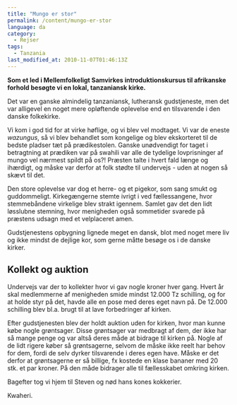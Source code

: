 ```yaml
---
title: "Mungo er stor"
permalink: /content/mungo-er-stor
language: da
category:
  - Rejser
tags:
  - Tanzania
last_modified_at: 2010-11-07T01:46:13Z
---
```


**Som et led i Mellemfolkeligt Samvirkes introduktionskursus til afrikanske forhold besøgte vi en lokal, tanzaniansk kirke.**

Det var en ganske almindelig tanzaniansk, lutheransk gudstjeneste, men det var alligevel en noget mere opløftende oplevelse end en tilsvarende i den danske folkekirke.

Vi kom i god tid for at virke høflige, og vi blev vel modtaget. Vi var de eneste _wazungus_, så vi blev behandlet som kongelige og blev ekskorteret til de bedste pladser tæt på prædikestolen. Ganske unødvendigt for taget i betragtning at prædiken var på swahili var alle de tydelige lovprisninger af mungo vel nærmest spildt på os?! Præsten talte i hvert fald længe og ihærdigt, og måske var derfor at folk stødte til undervejs - uden at nogen så skævt til det.

Den store oplevelse var dog et herre- og et pigekor, som sang smukt og guddommeligt. Kirkegængerne stemte ivrigt i ved fællessangene, hvor stemmebåndene virkelige blev strakt igennem. Samlet gav det den lidt løsslubne stemning, hvor menigheden også sommetider svarede på præstens udsagn med et velplaceret amen.

Gudstjenestens opbygning lignede meget en dansk, blot med noget mere liv og ikke mindst de dejlige kor, som gerne måtte besøge os i de danske kirker.

Kollekt og auktion
------------------

Undervejs var der to kollekter hvor vi gav nogle kroner hver gang. Hvert år skal medlemmerne af menigheden smide mindst 12.000 Tz schilling, og for at holde styr på det, havde alle en pose med deres eget navn på. De 12.000 schilling blev bl.a. brugt til at lave forbedringer af kirken.

Efter gudstjenesten blev der holdt auktion uden for kirken, hvor man kunne købe nogle grøntsager. Disse grøntsager var medbragt af dem, der ikke har så mange penge og var altså deres måde at bidrage til kirken på. Nogle af de lidt rigere køber så grøntsagerne, selvom de måske ikke reelt har behov for dem, fordi de selv dyrker tilsvarende i deres egen have. Måske er det derfor at grøntsagerne er så billige, fx kostede en klase bananer med 20 stk. et par kroner. På den måde bidrager alle til fællesskabet omkring kirken.

Bagefter tog vi hjem til Steven og nød hans kones kokkerier.

Kwaheri.
